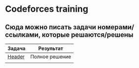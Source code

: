 # Codeforces training

## Сюда можно писать задачи номерами/ссылками, которые решаются/решены

| Задача      | Результат |
| :---        |    :----:   |
| [Header](https://codeforces.com/problemset/problem/1692/A)      | Полное решение |
|  |       |